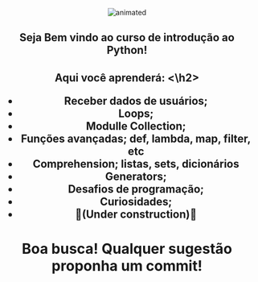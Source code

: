 <p align="center">
  <img src="https://user-images.githubusercontent.com/81690594/130858975-c8e1caa1-f39b-45c1-83c7-98962fef0cb7.gif" alt="animated" />
</p>

<h2 align="center">
  Seja Bem vindo ao curso de introdução ao Python! 
</h2>

<h2 align="center">
  Aqui você aprenderá:
<\h2>
  
* Receber dados de usuários;
* Loops;
* Modulle Collection;
* Funções avançadas; def, lambda, map, filter, etc
* Comprehension; listas, sets, dicionários
* Generators;
* Desafios de programação;
* Curiosidades;
* 🚧(Under construction)🚧


<h1 align="center">
  Boa busca! Qualquer sugestão proponha um commit! 
</h1>
